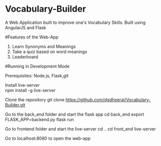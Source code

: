 # Vocabulary-Builder
A Web Application built to improve one's Vocabulary Skills.
Built using AngularJS and Flask

#Features of the Web-App
1. Learn Synonyms and Meanings
2. Take a quiz based on word meanings
3. Leaderboard

#Running in Development Mode

Prerequisites: Node.js, Flask,git 

Install live-server<br>
npm install -g live-server

Clone the repository
git clone https://github.com/dgdheeraj/Vocabulary-Builder.git

Go to the back_end folder and start the flask app
cd back_end
export FLASK_APP=backend.py
flask run

Go to frontend folder and start the live-server
cd ..
cd front_end
live-server

Go to localhost:8080 to open the web-app
